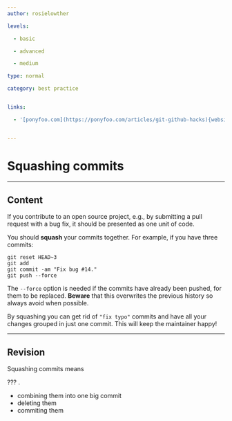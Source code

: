 ```yaml
---
author: rosielowther

levels:

  - basic

  - advanced

  - medium

type: normal

category: best practice


links:

  - '[ponyfoo.com](https://ponyfoo.com/articles/git-github-hacks){website}'


---
```


# Squashing commits

---
## Content

If you contribute to an open source project, e.g., by submitting a pull request with a bug fix, it should be presented as one unit of code.

You should **squash** your commits together. For example, if you have three commits:
```
git reset HEAD~3
git add 
git commit -am "Fix bug #14."
git push --force
```
The `--force` option is needed if the commits have already been pushed, for them to be replaced. **Beware** that this overwrites the previous history so always avoid when possible.


By squashing you can get rid of `"fix typo"` commits and have all your changes grouped in just one commit. This will keep the maintainer happy! 

---
## Revision

Squashing commits means 

??? .


* combining them into one big commit
* deleting them
* commiting them

